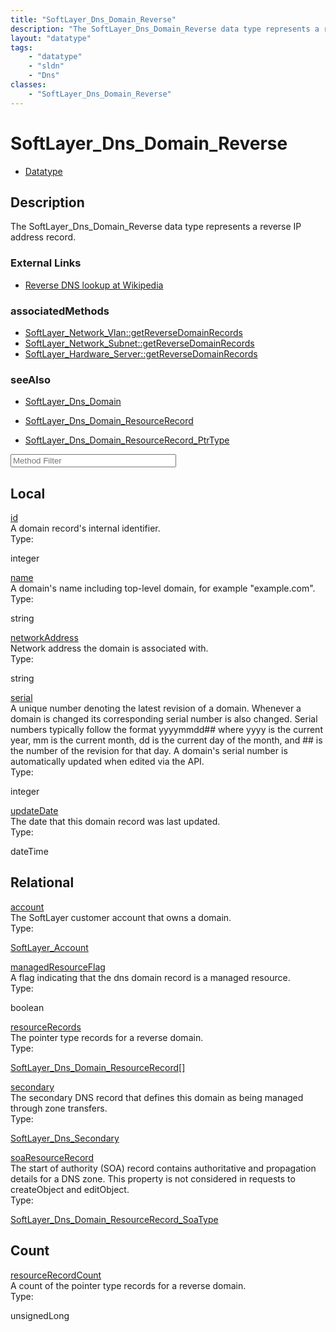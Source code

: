 ```yaml
---
title: "SoftLayer_Dns_Domain_Reverse"
description: "The SoftLayer_Dns_Domain_Reverse data type represents a reverse IP address record."
layout: "datatype"
tags:
    - "datatype"
    - "sldn"
    - "Dns"
classes:
    - "SoftLayer_Dns_Domain_Reverse"
---
```


# SoftLayer_Dns_Domain_Reverse
<div id='service-datatype'>
    <ul id='sldn-reference-tabs'>
        <li id='datatype'> <a href='/reference/datatypes/SoftLayer_Dns_Domain_Reverse' >Datatype</a></li>
    </ul>
</div>

## Description 
The SoftLayer_Dns_Domain_Reverse data type represents a reverse IP address record. 

### External Links


* [Reverse DNS lookup at Wikipedia](http://en.wikipedia.org/wiki/Reverse_DNS_lookup)



### associatedMethods

*  [SoftLayer_Network_Vlan::getReverseDomainRecords](/reference/services/SoftLayer_Network_Vlan/getReverseDomainRecords )
*  [SoftLayer_Network_Subnet::getReverseDomainRecords](/reference/services/SoftLayer_Network_Subnet/getReverseDomainRecords )
*  [SoftLayer_Hardware_Server::getReverseDomainRecords](/reference/services/SoftLayer_Hardware_Server/getReverseDomainRecords )



### seeAlso

* [SoftLayer_Dns_Domain](/reference/services/SoftLayer_Dns_Domain )


* [SoftLayer_Dns_Domain_ResourceRecord](/reference/services/SoftLayer_Dns_Domain_ResourceRecord )


* [SoftLayer_Dns_Domain_ResourceRecord_PtrType](/reference/datatypes/SoftLayer_Dns_Domain_ResourceRecord_PtrType )




<!-- Service Filer BEGIN -->
<div class="view-filters">
        <div class="clearfix">
            <div class="search-input-box">
                <input placeholder="Method Filter" onkeyup="titleSearch(inputId='prop-input', divId='properties', elementClass='prop-row')" 
                    type="text" id="prop-input" value="" size="30" maxlength="128" class="form-text">
            </div>
        </div>
</div>
<!-- Service Filer END -->

<div id="properties" class="content">
    <div id="localProperties" class="prop-content" >
        <h2>Local</h2>
                <div class='prop-row views-row'>
            <span class='views-field-title'>
                <a href="#id" name=id>id</a>
            </span>
            <div class='views-field-body'>A domain record's internal identifier. </div>
            <span class="type-label">Type:</span> 
            <div class='type-content'>
                <p>integer</p>
            </div>
        </div>
                <div class='prop-row views-row'>
            <span class='views-field-title'>
                <a href="#name" name=name>name</a>
            </span>
            <div class='views-field-body'>A domain's name including top-level domain, for example "example.com". </div>
            <span class="type-label">Type:</span> 
            <div class='type-content'>
                <p>string</p>
            </div>
        </div>
                <div class='prop-row views-row'>
            <span class='views-field-title'>
                <a href="#networkAddress" name=networkAddress>networkAddress</a>
            </span>
            <div class='views-field-body'>Network address the domain is associated with. </div>
            <span class="type-label">Type:</span> 
            <div class='type-content'>
                <p>string</p>
            </div>
        </div>
                <div class='prop-row views-row'>
            <span class='views-field-title'>
                <a href="#serial" name=serial>serial</a>
            </span>
            <div class='views-field-body'>A unique number denoting the latest revision of a domain. Whenever a domain is changed its corresponding serial number is also changed. Serial numbers typically follow the format yyyymmdd## where yyyy is the current year, mm is the current month, dd is the current day of the month, and ## is the number of the revision for that day. A domain's serial number is automatically updated when edited via the API.  </div>
            <span class="type-label">Type:</span> 
            <div class='type-content'>
                <p>integer</p>
            </div>
        </div>
                <div class='prop-row views-row'>
            <span class='views-field-title'>
                <a href="#updateDate" name=updateDate>updateDate</a>
            </span>
            <div class='views-field-body'>The date that this domain record was last updated. </div>
            <span class="type-label">Type:</span> 
            <div class='type-content'>
                <p>dateTime</p>
            </div>
        </div>
            </div>
        <div id="relationalProperties"  class="prop-content" >
        <h2>Relational</h2>
                <div class='prop-row views-row'>
            <span class='views-field-title'>
                <a href="#account" name=account>account</a>
            </span>
            <div class='views-field-body'>The SoftLayer customer account that owns a domain. </div>
            <span class="type-label">Type:</span> 
            <div class='type-content'>
                <p><a href='/reference/datatypes/SoftLayer_Account'>SoftLayer_Account </a></p>
            </div>
        </div>
                <div class='prop-row views-row'>
            <span class='views-field-title'>
                <a href="#managedResourceFlag" name=managedResourceFlag>managedResourceFlag</a>
            </span>
            <div class='views-field-body'>A flag indicating that the dns domain record is a managed resource. </div>
            <span class="type-label">Type:</span> 
            <div class='type-content'>
                <p>boolean</p>
            </div>
        </div>
                <div class='prop-row views-row'>
            <span class='views-field-title'>
                <a href="#resourceRecords" name=resourceRecords>resourceRecords</a>
            </span>
            <div class='views-field-body'>The pointer type records for a reverse domain. </div>
            <span class="type-label">Type:</span> 
            <div class='type-content'>
                <p><a href='/reference/datatypes/SoftLayer_Dns_Domain_ResourceRecord'>SoftLayer_Dns_Domain_ResourceRecord[] </a></p>
            </div>
        </div>
                <div class='prop-row views-row'>
            <span class='views-field-title'>
                <a href="#secondary" name=secondary>secondary</a>
            </span>
            <div class='views-field-body'>The secondary DNS record that defines this domain as being managed through zone transfers. </div>
            <span class="type-label">Type:</span> 
            <div class='type-content'>
                <p><a href='/reference/datatypes/SoftLayer_Dns_Secondary'>SoftLayer_Dns_Secondary </a></p>
            </div>
        </div>
                <div class='prop-row views-row'>
            <span class='views-field-title'>
                <a href="#soaResourceRecord" name=soaResourceRecord>soaResourceRecord</a>
            </span>
            <div class='views-field-body'>The start of authority (SOA) record contains authoritative and propagation details for a DNS zone. This property is not considered in requests to createObject and editObject. </div>
            <span class="type-label">Type:</span> 
            <div class='type-content'>
                <p><a href='/reference/datatypes/SoftLayer_Dns_Domain_ResourceRecord_SoaType'>SoftLayer_Dns_Domain_ResourceRecord_SoaType </a></p>
            </div>
        </div>
                <h2>Count</h2>
                <div class='prop-row views-row'>
            <span class='views-field-title'>
                <a href="#resourceRecordCount" name=resourceRecordCount>resourceRecordCount</a>
            </span>
            <div class='views-field-body'>A count of the pointer type records for a reverse domain. </div>
            <span class="type-label">Type:</span> 
            <div class='type-content'>
                <p>unsignedLong</p>
            </div>
        </div>
            </div>
</div>


